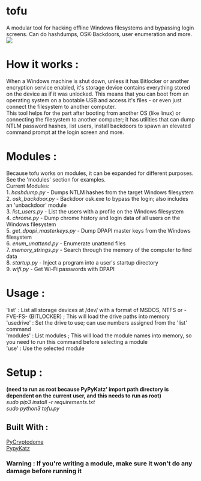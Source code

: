 # tofu
A modular tool for hacking offline Windows filesystems and bypassing login screens. Can do hashdumps, OSK-Backdoors, user enumeration and more. <br> 
<img src="https://raw.githubusercontent.com/puckblush/tofu/main/tofu.png"></img>

<h1> How it works : </h1>
When a Windows machine is shut down, unless it has Bitlocker or another encryption service enabled, it's storage device contains everything stored on the device as if it was unlocked. This means that you can boot from an operating system on a bootable USB and access it's files - or even just connect the filesystem to another computer. <br>This tool helps for the part after booting from another OS (like linux) or connecting the filesystem to another computer; it has utilities that can dump NTLM password hashes, list users, install backdoors to spawn an elevated command prompt at the login screen and more. 

<h1>Modules : </h1>
Because tofu works on modules, it can be expanded for different purposes. See the 'modules' section for examples.<br>
Current Modules:<br>
1. <i>hashdump.py</i> - Dumps NTLM hashes from the target Windows filesystem<br>
2. <i>osk_backdoor.py</i> - Backdoor osk.exe to bypass the login; also includes an 'unbackdoor' module<br>
3. <i>list_users.py</i> - List the users with a profile on the Windows filesystem<br>
4. <i>chrome.py</i> - Dump chrome history and login data of all users on the Windows filesystem<br>
5. <i>get_dpapi_masterkeys.py</i> - Dump DPAPI master keys from the Windows filesystem<br>
6. <i>enum_unattend.py</i> - Enumerate unattend files<br>
7. <i>memory_strings.py</i> - Search through the memory of the computer to find data<br>
8. <i>startup.py</i> - Inject a program into a user's startup directory<br>
9. <i>wifi.py</i> - Get Wi-Fi passwords with DPAPI<br>

<h1>Usage : </h1>
'list' : List all storage devices at /dev/ with a format of MSDOS, NTFS or -FVE-FS- (BITLOCKER) ; This will load the drive paths into memory<br>
'usedrive' : Set the drive to use; can use numbers assigned from the 'list' command<br>
'modules' : List modules ; This will load the module names into memory, so you need to run this command before selecting a module<br>
'use' : Use the selected module<br>

<h1>Setup : </h1>
 <b>(need to run as root because PyPyKatz' import path directory is dependent on the current user, and this needs to run as root)</b><br>
<i>sudo pip3 install -r requirements.txt<br>
sudo python3 tofu.py</i>
<h2> Built With : </h2>
<a href = "https://github.com/Legrandin/pycryptodome">PyCryptodome</a><br>
<a href="https://github.com/skelsec/pypykatz">PypyKatz</a><br>

<h3><b>Warning : If you're writing a module, make sure it won't do any damage before running it<br> </b></h3>

